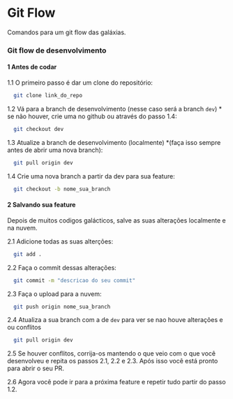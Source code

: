 
# Git Flow

Comandos para um git flow das galáxias.

### Git flow de desenvolvimento

#### 1 Antes de codar

1.1 O primeiro passo é dar um clone do repositório:

```bash
  git clone link_do_repo
```

1.2 Vá para a branch de desenvolvimento (nesse caso será a branch `dev`) * se não houver, crie uma no github ou através do passo 1.4:

```bash
  git checkout dev
```

1.3 Atualize a branch de desenvolvimento (localmente) *(faça isso sempre antes de abrir uma nova branch):

```bash
  git pull origin dev 
```

1.4 Crie uma nova branch a partir da dev para sua feature:

```bash
  git checkout -b nome_sua_branch
``` 

#### 2 Salvando sua feature

Depois de muitos codigos galácticos, salve as suas alterações localmente e na nuvem.

2.1 Adicione todas as suas alterções:

```bash
  git add .
``` 

2.2 Faça o commit dessas alterações:

```bash
  git commit -m "descricao do seu commit"
``` 

2.3 Faça o upload para a nuvem:

```bash
  git push origin nome_sua_branch
``` 

2.4 Atualiza a sua branch com a de `dev` para ver se nao houve alterações e ou conflitos 

```bash
  git pull origin dev
``` 

2.5 Se houver conflitos, corrija-os mantendo o que veio com o que você desenvolveu e repita os passos 2.1, 2.2 e 2.3. 
Após isso você está pronto para abrir o seu PR.

2.6 Agora você pode ir para a próxima feature e repetir tudo partir do passo 1.2.
